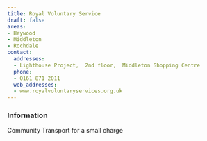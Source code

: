 ```yaml
---
title: Royal Voluntary Service
draft: false
areas:
- Heywood
- Middleton
- Rochdale
contact:
  addresses:
  - Lighthouse Project,  2nd floor,  Middleton Shopping Centre
  phone:
  - 0161 871 2011
  web_addresses:
  - www.royalvoluntaryservices.org.uk
---
```


### Information
Community Transport for a small charge

